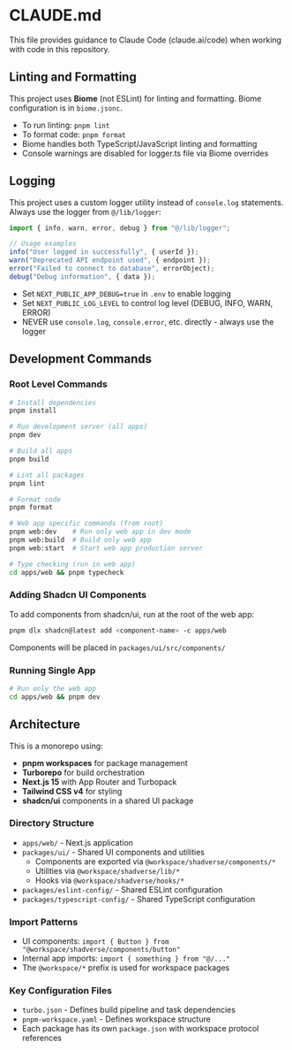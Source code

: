 # CLAUDE.md

This file provides guidance to Claude Code (claude.ai/code) when working with code in this repository.

## Linting and Formatting

This project uses **Biome** (not ESLint) for linting and formatting. Biome configuration is in `biome.jsonc`.

- To run linting: `pnpm lint`
- To format code: `pnpm format`
- Biome handles both TypeScript/JavaScript linting and formatting
- Console warnings are disabled for logger.ts file via Biome overrides

## Logging

This project uses a custom logger utility instead of `console.log` statements. Always use the logger from `@/lib/logger`:

```typescript
import { info, warn, error, debug } from "@/lib/logger";

// Usage examples
info("User logged in successfully", { userId });
warn("Deprecated API endpoint used", { endpoint });
error("Failed to connect to database", errorObject);
debug("Debug information", { data });
```

- Set `NEXT_PUBLIC_APP_DEBUG=true` in `.env` to enable logging
- Set `NEXT_PUBLIC_LOG_LEVEL` to control log level (DEBUG, INFO, WARN, ERROR)
- NEVER use `console.log`, `console.error`, etc. directly - always use the logger

## Development Commands

### Root Level Commands

```bash
# Install dependencies
pnpm install

# Run development server (all apps)
pnpm dev

# Build all apps
pnpm build

# Lint all packages
pnpm lint

# Format code
pnpm format

# Web app specific commands (from root)
pnpm web:dev    # Run only web app in dev mode
pnpm web:build  # Build only web app
pnpm web:start  # Start web app production server

# Type checking (run in web app)
cd apps/web && pnpm typecheck
```

### Adding Shadcn UI Components

To add components from shadcn/ui, run at the root of the web app:

```bash
pnpm dlx shadcn@latest add <component-name> -c apps/web
```

Components will be placed in `packages/ui/src/components/`

### Running Single App

```bash
# Run only the web app
cd apps/web && pnpm dev
```

## Architecture

This is a monorepo using:

- **pnpm workspaces** for package management
- **Turborepo** for build orchestration
- **Next.js 15** with App Router and Turbopack
- **Tailwind CSS v4** for styling
- **shadcn/ui** components in a shared UI package

### Directory Structure

- `apps/web/` - Next.js application
- `packages/ui/` - Shared UI components and utilities
  - Components are exported via `@workspace/shadverse/components/*`
  - Utilities via `@workspace/shadverse/lib/*`
  - Hooks via `@workspace/shadverse/hooks/*`
- `packages/eslint-config/` - Shared ESLint configuration
- `packages/typescript-config/` - Shared TypeScript configuration

### Import Patterns

- UI components: `import { Button } from "@workspace/shadverse/components/button"`
- Internal app imports: `import { something } from "@/..."`
- The `@workspace/*` prefix is used for workspace packages

### Key Configuration Files

- `turbo.json` - Defines build pipeline and task dependencies
- `pnpm-workspace.yaml` - Defines workspace structure
- Each package has its own `package.json` with workspace protocol references
